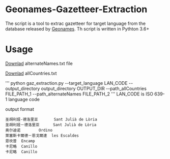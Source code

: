 # Geonames-Gazetteer-Extraction
The script is a tool to extrac gazetteer for target language from the database released by [Geonames](https://www.geonames.org/).
Th script is written in Pythton 3.6+
# Usage
[Downlad](https://www.dropbox.com/s/oweqmcdwesa701j/alternateNames.txt?dl=0) alternateNames.txt file

[Downlad](https://www.dropbox.com/s/jik9lvx13wp8zhd/allCountries.txt?dl=0) allCountries.txt

'''
python gaz_extraction.py  --target_language LAN_CODE --output_directory output_directory OUTPUT_DIR --path_allCountries FILE_PATH_1 --path_alternateNames FILE_PATH_2
'''
LAN_CODE is ISO 639-1 language code

output format
```
圣胡利娅-德洛里亚       Sant Julià de Lòria
圣胡利娅－德洛里亚      Sant Julià de Lòria
奥尔迪诺        Ordino
萊塞斯卡爾德－恩戈爾達  les Escaldes
恩坎普  Encamp
卡尼略  Canillo
卡尼略  Canillo
````